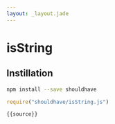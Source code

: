 ```yaml
---
layout: _layout.jade
---
```


# isString

## Instillation

```sh
npm install --save shouldhave
```

```js
require("shouldhave/isString.js")
```

```js
{{source}}
```